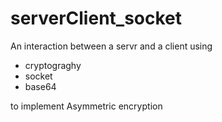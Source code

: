 # serverClient_socket
An interaction between a servr and a client using
- cryptograghy
- socket
- base64

to implement Asymmetric encryption

